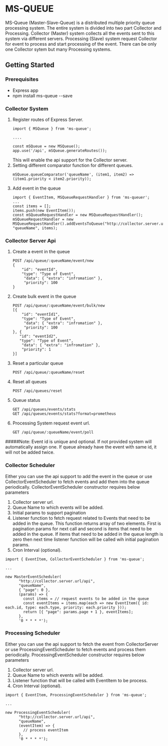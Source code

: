 # MS-QUEUE

MS-Queue (Master-Slave-Queue) is a distributed multiple priority queue processing system.
The entire system is divided into two part Collector and Processing.
Collector (Master) system collects all the events sent to this system via different servers.
Processing (Slave) system request Collector for event to process and start processing of the event.
There can be only one Collector sytem but many Processing systems.

## Getting Started

### Prerequisites

- Express app
- npm install ms-queue --save

### Collector System

1. Register routes of Express Server.
    ```
    import { MSQueue } from 'ms-queue';
    
    ....
    
    const mSQueue = new MSQueue();
    app.use('/api', mSQueue.generateRoutes()); 
    ```
   This will enable the api support for the Collector server.
2. Setting different comparator function for different queues.
    ```
   mSQueue.queueComparator('queueName', (item1, item2) => (item1.priority < item2.priority));
   ```
3. Add event in the queue
    ```
   import { EventItem, MSQueueRequestHandler } from 'ms-queuer';
   ...
   const items = [];
   items.push(new EventItem());
   const mSQueueRequestHandler = new MSQueueRequestHandler();
   mSQueueRequestHandler = new MSQueueRequestHandler().addEventsToQueue("http://collector.server.url/api", "queueName", items);
   ```

### Collector Server Api

1. Create a event in the queue
    ```
    POST /api/queue/:queueName/event/new
    {
        "id": "eventId",
        "type": "Type of Event",
         "data": { "extra": "infromation" },
         "priority": 100
    }
    ```

2. Create bulk event in the queue
    ```
    POST /api/queue/:queueName/event/bulk/new
    [{
        "id": "eventId1",
        "type": "Type of Event",
         "data": { "extra": "infromation" },
         "priority": 100
    }, {
       "id": "eventId2",
       "type": "Type of Event",
        "data": { "extra": "infromation" },
        "priority": 1
    }]
    ```

3. Reset a particular queue
    ```
    POST /api/queue/:queueName/reset
    ```

4. Reset all queues
    ```
    POST /api/queues/reset
    ```

5. Queue status
    ```
    GET /api/queues/events/stats
    GET /api/queues/events/stats?format=prometheus
    ```

6. Processing System request event url.
    ```
   GET /api/queue/:queueName/event/poll
   ```

#####Note: Event id is unique and optional. If not provided system will automatically assign one. If queue already have the event with same id, it will not be added twice.

### Collector Scheduler

Either you can use the api support to add the event in the queue or use CollectorEventScheduler to fetch events and add them into the queue periodically.
CollectorEventScheduler constructor requires below parameters
1. Collector server url.
2. Queue Name to which events will be added.
3. Initial params to support pagination
4. Listener function to fetch request related to Events that need to be added in the queue.
 This function returns array of two elements.
 First is pagination params for next call and second is items that need to be added in the queue.
 If items that need to be added in the queue length is zero then next time listener function will be called wih initial pagination params.
5. Cron Interval (optional).
```
import { EventItem, CollectorEventScheduler } from 'ms-queue';

...

new MasterEventScheduler(
      "http://collector.server.url/api",
      "queueName",
      { "page": 0 },
      (params) => {
        const items = // request events to be added in the queue
        const eventItems = items.map(each => new EventItem({ id: each.id, type: each.type, priority: each.priority }));
        return [{ "page": params.page + 1 }, eventItems];
      },
      '0 * * * *');
```

### Processing Scheduler
Either you can use the api support to fetch the event from CollectorServer or use ProcessingEventScheduler to fetch events and process them periodically.
ProcessingEventScheduler constructor requires below parameters
1. Collector server url.
2. Queue Name to which events will be added.
3. Listener function that will be called with EventItem to be process.
4. Cron Interval (optional).
```
import { EventItem, ProcessingEventScheduler } from 'ms-queue';

...

new ProcessingEventScheduler(
      "http://collector.server.url/api",
      "queueName",
      (eventItem) => {
        // process eventItem
      },
      '0 * * * *');
```
